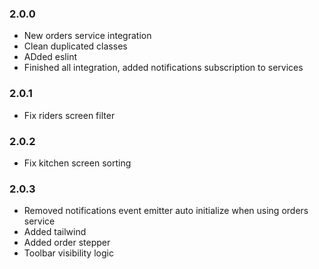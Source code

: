 ### 2.0.0

- New orders service integration
- Clean duplicated classes
- ADded eslint
- Finished all integration, added notifications subscription to services

### 2.0.1

- Fix riders screen filter

### 2.0.2

- Fix kitchen screen sorting

### 2.0.3

- Removed notifications event emitter auto initialize when using orders service
- Added tailwind
- Added order stepper
- Toolbar visibility logic

